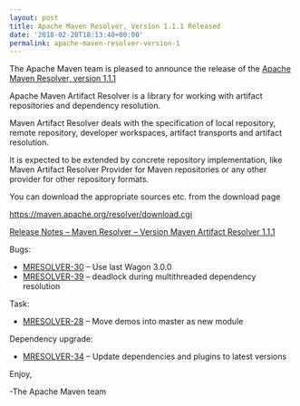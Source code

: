 ```yaml
---
layout: post
title: Apache Maven Resolver, Version 1.1.1 Released
date: '2018-02-20T18:13:40+00:00'
permalink: apache-maven-resolver-version-1
---
```

<div class="entry-content"><p>The Apache Maven team is pleased to announce the release of the
<a href="https://maven.apache.org/resolver/index.html">Apache Maven Resolver, version 1.1.1</a></p>

<p>Apache Maven Artifact Resolver is a library for working with artifact
repositories and dependency resolution.</p>

<p>Maven Artifact Resolver deals with the specification of local repository,
remote repository, developer workspaces, artifact transports and artifact
resolution.</p>

<p>It is expected to be extended by concrete repository implementation, like Maven
Artifact Resolver Provider for Maven repositories or any other provider for
other repository formats.</p>

<p>You can download the appropriate sources etc. from the download page</p>

<p><a href="https://maven.apache.org/resolver/download.cgi">https://maven.apache.org/resolver/download.cgi</a></p>

<!-- more -->


<p><a href="https://issues.apache.org/jira/secure/ReleaseNote.jspa?projectId=12320628&amp;version=12341378">Release Notes &ndash; Maven Resolver &ndash; Version Maven Artifact Resolver 1.1.1</a></p>

<p>Bugs:</p>

<ul>
<li><a href="https://issues.apache.org/jira/browse/MRESOLVER-30">MRESOLVER-30</a> &ndash; Use last Wagon 3.0.0</li>
<li><a href="https://issues.apache.org/jira/browse/MRESOLVER-39">MRESOLVER-39</a> &ndash; deadlock during multithreaded dependency resolution</li>
</ul>

<p>Task:</p>

<ul>
<li><a href="https://issues.apache.org/jira/browse/MRESOLVER-28">MRESOLVER-28</a> &ndash; Move demos into master as new module</li>
</ul>


<p>Dependency upgrade:</p>

<ul>
<li><a href="https://issues.apache.org/jira/browse/MRESOLVER-34">MRESOLVER-34</a> &ndash; Update dependencies and plugins to latest versions</li>
</ul>


<p>Enjoy,</p>

<p>-The Apache Maven team</p>
</div>
